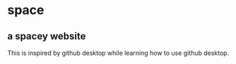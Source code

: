 # space
## a spacey website

This is inspired by github desktop while learning how to use github desktop.
